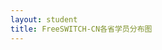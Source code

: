 ```yaml
---
layout: student
title: FreeSWITCH-CN各省学员分布图
---
```


<head>
    <meta charset="utf-8">
    <title>ECharts</title>
</head>

